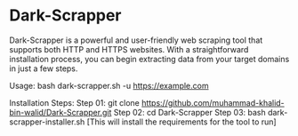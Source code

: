 # Dark-Scrapper
Dark-Scrapper is a powerful and user-friendly web scraping tool that supports both HTTP and HTTPS websites. With a straightforward installation process, you can begin extracting data from your target domains in just a few steps.

Usage:
bash dark-scrapper.sh -u https://example.com

Installation Steps:
Step 01: git clone https://github.com/muhammad-khalid-bin-walid/Dark-Scrapper.git
Step 02: cd Dark-Scrapper
Step 03: bash dark-scrapper-installer.sh
[This will install the requirements for the tool to run]


